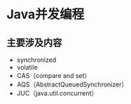 # Java并发编程

## 主要涉及内容

- synchronized
- volatile
- CAS（compare and set）
- AQS（AbstractQueuedSynchronizer）
- JUC（java.util.concurrent）

##